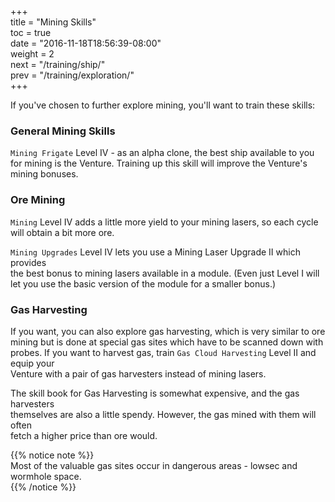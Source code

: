 +++  
title = "Mining Skills"  
toc = true  
date = "2016-11-18T18:56:39-08:00"  
weight = 2  
next = "/training/ship/"  
prev = "/training/exploration/"  
+++

If you've chosen to further explore mining, you'll want to train these skills:

### General Mining Skills

`Mining Frigate` Level IV - as an alpha clone, the best ship available to you  
for mining is the Venture. Training up this skill will improve the Venture's  
mining bonuses.

### Ore Mining

`Mining` Level IV adds a little more yield to your mining lasers, so each cycle  
will obtain a bit more ore.

`Mining Upgrades` Level IV lets you use a Mining Laser Upgrade II which provides  
the best bonus to mining lasers available in a module. (Even just Level I will  
let you use the basic version of the module for a smaller bonus.)

### Gas Harvesting

If you want, you can also explore gas harvesting, which is very similar to ore  
mining but is done at special gas sites which have to be scanned down with probes. If you want to harvest gas, train `Gas Cloud Harvesting` Level II and equip your  
Venture with a pair of gas harvesters instead of mining lasers.

The skill book for Gas Harvesting is somewhat expensive, and the gas harvesters  
themselves are also a little spendy. However, the gas mined with them will often  
fetch a higher price than ore would.

{{% notice note %}}  
Most of the valuable gas sites occur in dangerous areas - lowsec and wormhole space.  
{{% /notice %}}
